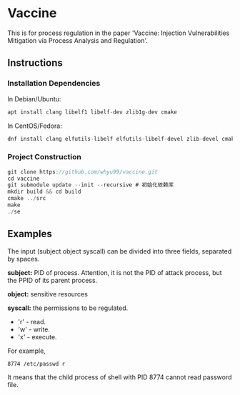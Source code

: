 # Vaccine

This is for process regulation in the paper 'Vaccine: Injection Vulnerabilities Mitigation via Process Analysis and Regulation'.

## Instructions

### Installation Dependencies

In Debian/Ubuntu:

```c
apt install clang libelf1 libelf-dev zlib1g-dev cmake
```

In CentOS/Fedora:

```c
dnf install clang elfutils-libelf elfutils-libelf-devel zlib-devel cmake
```

### Project Construction

```c
git clone https://github.com/whyu99/vaccine.git
cd vaccine
git submodule update --init --recursive # 初始化依赖库
mkdir build && cd build
cmake ../src
make
./se
```

## Examples

The input (subject object syscall) can be divided into three fields, separated by spaces.

**subject:** PID of process. Attention,  it is not the PID of attack process, but the PPID of its parent process.

**object:** sensitive resources

**syscall:** the permissions to be regulated. 

- 'r' - read.
- 'w' - write.
- 'x' - execute.



For example,

```
8774 /etc/passwd r
```

It means that the child process of shell with PID 8774 cannot read password file.

